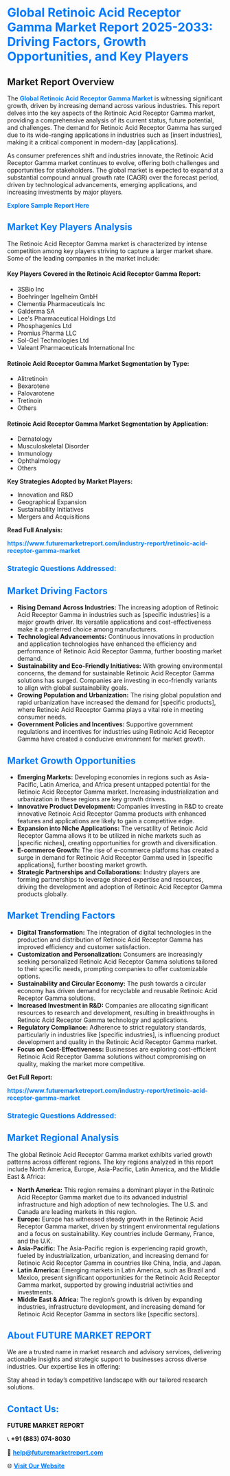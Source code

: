 <h1 style="color: #007BFF;">Global Retinoic Acid Receptor Gamma Market Report 2025-2033: Driving Factors, Growth Opportunities, and Key Players</h1>

<section id="overview">
<h2>Market Report Overview</h2>
<p>The <a href="https://www.futuremarketreport.com/industry-report/retinoic-acid-receptor-gamma-market" style="color: #007BFF; text-decoration: none;"><strong>Global Retinoic Acid Receptor Gamma Market</strong></a> is witnessing significant growth, driven by increasing demand across various industries. This report delves into the key aspects of the Retinoic Acid Receptor Gamma market, providing a comprehensive analysis of its current status, future potential, and challenges. The demand for Retinoic Acid Receptor Gamma has surged due to its wide-ranging applications in industries such as [insert industries], making it a critical component in modern-day [applications].</p>
<p>As consumer preferences shift and industries innovate, the Retinoic Acid Receptor Gamma market continues to evolve, offering both challenges and opportunities for stakeholders. The global market is expected to expand at a substantial compound annual growth rate (CAGR) over the forecast period, driven by technological advancements, emerging applications, and increasing investments by major players.</p>
</section>

<section id="overview">
<p><a href="https://www.futuremarketreport.com/request-sample/reportId=54166" style="color: #007BFF; text-decoration: none;"><strong>Explore Sample Report Here</strong></a></p>
</section>

<section id="key-players">
<h2 style="color: #007BFF;">Market Key Players Analysis</h2>
<p>The Retinoic Acid Receptor Gamma market is characterized by intense competition among key players striving to capture a larger market share. Some of the leading companies in the market include:</p>
<h4>Key Players Covered in the Retinoic Acid Receptor Gamma Report:</h4>
<ul><li>3SBio Inc</li><li>Boehringer Ingelheim GmbH</li><li>Clementia Pharmaceuticals Inc</li><li>Galderma SA</li><li>Lee&#039;s Pharmaceutical Holdings Ltd</li><li>Phosphagenics Ltd</li><li>Promius Pharma LLC</li><li>Sol-Gel Technologies Ltd</li><li>Valeant Pharmaceuticals International Inc</li></ul>
<h4>Retinoic Acid Receptor Gamma Market Segmentation by Type:</h4>
<ul><li>Alitretinoin</li><li>Bexarotene</li><li>Palovarotene</li><li>Tretinoin</li><li>Others</li></ul>

<h4>Retinoic Acid Receptor Gamma Market Segmentation by Application:</h4>
<ul><li>Dernatology</li><li>Musculoskeletal Disorder</li><li>Immunology</li><li>Ophthalmology</li><li>Others</li></ul>
<p><strong>Key Strategies Adopted by Market Players:</strong></p>
<ul>
<li>Innovation and R&D</li>
<li>Geographical Expansion</li>
<li>Sustainability Initiatives</li>
<li>Mergers and Acquisitions</li>
</ul>
</section>

<section>
<p><strong>Read Full Analysis: </strong></p><a href="https://www.futuremarketreport.com/industry-report/retinoic-acid-receptor-gamma-market" style="color: #007BFF; text-decoration: none;"><strong>https://www.futuremarketreport.com/industry-report/retinoic-acid-receptor-gamma-market</strong></a>
<h3 style="color: #007BFF;">Strategic Questions Addressed:</h3>
</section>

<section id="driving-factors">
<h2 style="color: #007BFF;">Market Driving Factors</h2>
<ul>
<li><strong>Rising Demand Across Industries:</strong> The increasing adoption of Retinoic Acid Receptor Gamma in industries such as [specific industries] is a major growth driver. Its versatile applications and cost-effectiveness make it a preferred choice among manufacturers.</li>
<li><strong>Technological Advancements:</strong> Continuous innovations in production and application technologies have enhanced the efficiency and performance of Retinoic Acid Receptor Gamma, further boosting market demand.</li>
<li><strong>Sustainability and Eco-Friendly Initiatives:</strong> With growing environmental concerns, the demand for sustainable Retinoic Acid Receptor Gamma solutions has surged. Companies are investing in eco-friendly variants to align with global sustainability goals.</li>
<li><strong>Growing Population and Urbanization:</strong> The rising global population and rapid urbanization have increased the demand for [specific products], where Retinoic Acid Receptor Gamma plays a vital role in meeting consumer needs.</li>
<li><strong>Government Policies and Incentives:</strong> Supportive government regulations and incentives for industries using Retinoic Acid Receptor Gamma have created a conducive environment for market growth.</li>
</ul>
</section>

<section id="growth-opportunities">
<h2 style="color: #007BFF;">Market Growth Opportunities</h2>
<ul>
<li><strong>Emerging Markets:</strong> Developing economies in regions such as Asia-Pacific, Latin America, and Africa present untapped potential for the Retinoic Acid Receptor Gamma market. Increasing industrialization and urbanization in these regions are key growth drivers.</li>
<li><strong>Innovative Product Development:</strong> Companies investing in R&D to create innovative Retinoic Acid Receptor Gamma products with enhanced features and applications are likely to gain a competitive edge.</li>
<li><strong>Expansion into Niche Applications:</strong> The versatility of Retinoic Acid Receptor Gamma allows it to be utilized in niche markets such as [specific niches], creating opportunities for growth and diversification.</li>
<li><strong>E-commerce Growth:</strong> The rise of e-commerce platforms has created a surge in demand for Retinoic Acid Receptor Gamma used in [specific applications], further boosting market growth.</li>
<li><strong>Strategic Partnerships and Collaborations:</strong> Industry players are forming partnerships to leverage shared expertise and resources, driving the development and adoption of Retinoic Acid Receptor Gamma products globally.</li>
</ul>
</section>

<section id="trending-factors">
<h2 style="color: #007BFF;">Market Trending Factors</h2>
<ul>
<li><strong>Digital Transformation:</strong> The integration of digital technologies in the production and distribution of Retinoic Acid Receptor Gamma has improved efficiency and customer satisfaction.</li>
<li><strong>Customization and Personalization:</strong> Consumers are increasingly seeking personalized Retinoic Acid Receptor Gamma solutions tailored to their specific needs, prompting companies to offer customizable options.</li>
<li><strong>Sustainability and Circular Economy:</strong> The push towards a circular economy has driven demand for recyclable and reusable Retinoic Acid Receptor Gamma solutions.</li>
<li><strong>Increased Investment in R&D:</strong> Companies are allocating significant resources to research and development, resulting in breakthroughs in Retinoic Acid Receptor Gamma technology and applications.</li>
<li><strong>Regulatory Compliance:</strong> Adherence to strict regulatory standards, particularly in industries like [specific industries], is influencing product development and quality in the Retinoic Acid Receptor Gamma market.</li>
<li><strong>Focus on Cost-Effectiveness:</strong> Businesses are exploring cost-efficient Retinoic Acid Receptor Gamma solutions without compromising on quality, making the market more competitive.</li>
</ul>
</section>

<section>
<p><strong>Get Full Report: </strong></p><a href="https://www.futuremarketreport.com/industry-report/retinoic-acid-receptor-gamma-market" style="color: #007BFF; text-decoration: none;"><strong>https://www.futuremarketreport.com/industry-report/retinoic-acid-receptor-gamma-market</strong></a>
<h3 style="color: #007BFF;">Strategic Questions Addressed:</h3>
</section>


<section id="regional-analysis">
<h2 style="color: #007BFF;">Market Regional Analysis</h2>
<p>The global Retinoic Acid Receptor Gamma market exhibits varied growth patterns across different regions. The key regions analyzed in this report include North America, Europe, Asia-Pacific, Latin America, and the Middle East & Africa:</p>
<ul>
<li><strong>North America:</strong> This region remains a dominant player in the Retinoic Acid Receptor Gamma market due to its advanced industrial infrastructure and high adoption of new technologies. The U.S. and Canada are leading markets in this region.</li>
<li><strong>Europe:</strong> Europe has witnessed steady growth in the Retinoic Acid Receptor Gamma market, driven by stringent environmental regulations and a focus on sustainability. Key countries include Germany, France, and the U.K.</li>
<li><strong>Asia-Pacific:</strong> The Asia-Pacific region is experiencing rapid growth, fueled by industrialization, urbanization, and increasing demand for Retinoic Acid Receptor Gamma in countries like China, India, and Japan.</li>
<li><strong>Latin America:</strong> Emerging markets in Latin America, such as Brazil and Mexico, present significant opportunities for the Retinoic Acid Receptor Gamma market, supported by growing industrial activities and investments.</li>
<li><strong>Middle East & Africa:</strong> The region’s growth is driven by expanding industries, infrastructure development, and increasing demand for Retinoic Acid Receptor Gamma in sectors like [specific sectors].</li>
</ul>
</section>

<footer>
<h2 style="color: #007BFF;">About FUTURE MARKET REPORT</h2>
<p>We are a trusted name in market research and advisory services, delivering actionable insights and strategic support to businesses across diverse industries. Our expertise lies in offering:</p>

<p>Stay ahead in today’s competitive landscape with our tailored research solutions.</p>

<h2 style="color: #007BFF;">Contact Us:</h2>
<p><strong>FUTURE MARKET REPORT</strong></p>
<p>📞 <strong>+91 (883) 074-8030</strong></p>
<p>📧 <strong><a href="mailto:help@futuremarketreport.com" style="color: #007BFF;">help@futuremarketreport.com</a></strong></p>
<p>🌐 <strong><a href="https://www.futuremarketreport.com/" style="color: #007BFF;">Visit Our Website</a></strong></p>
</footer>